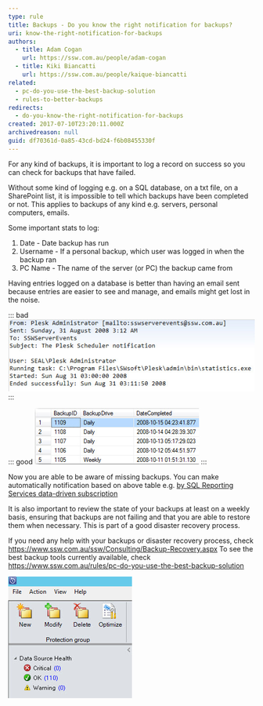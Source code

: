 ```yaml
---
type: rule
title: Backups - Do you know the right notification for backups?
uri: know-the-right-notification-for-backups
authors:
  - title: Adam Cogan
    url: https://ssw.com.au/people/adam-cogan
  - title: Kiki Biancatti
    url: https://ssw.com.au/people/kaique-biancatti
related:
  - pc-do-you-use-the-best-backup-solution
  - rules-to-better-backups
redirects:
  - do-you-know-the-right-notification-for-backups
created: 2017-07-10T23:20:11.000Z
archivedreason: null
guid: df70361d-0a85-43cd-bd24-f6b08455330f
---
```

For any kind of backups, it is important to log a record on success so you can check for backups that have failed.

<!--endintro-->

Without some kind of logging e.g. on a SQL database, on a txt file, on a SharePoint list, it is impossible to tell which backups have been completed or not. This applies to backups of any kind e.g. servers, personal computers, emails.

Some important stats to log:

1. Date - Date backup has run
2. Username - If a personal backup, which user was logged in when the backup ran
3. PC Name - The name of the server (or PC) the backup came from

Having entries logged on a database is better than having an email sent because entries are easier to see and manage, and emails might get lost in the noise.

::: bad
![Figure: Bad example - an email is sent on completion](backup_notification_bad.jpg)
:::

::: good
![Figure: Good example - a record is logged on completion](backup_notification_good.jpg)
:::

Now you are able to be aware of missing backups. You can make automatically notification based on above table e.g. [by SQL Reporting Services data-driven subscription](https://www.ssw.com.au/ssw/KB/KB.aspx?KBID=Q1455840)

It is also important to review the state of your backups at least on a weekly basis, ensuring that backups are not failing and that you are able to restore them when necessary. This is part of a good disaster recovery process.

If you need any help with your backups or disaster recovery process, check https://www.ssw.com.au/ssw/Consulting/Backup-Recovery.aspx
To see the best backup tools currently available, check https://www.ssw.com.au/rules/pc-do-you-use-the-best-backup-solution

![Figure: Good Example - No critical or warnings in your backups](goodexamplebackups.jpg)